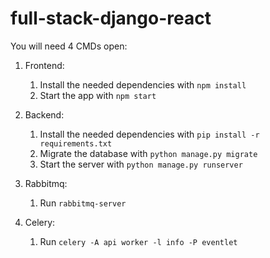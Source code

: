 # full-stack-django-react

You will need 4 CMDs open:
1) Frontend:
   1. Install the needed dependencies with `npm install`
   2. Start the app with `npm start`

2) Backend:
   1. Install the needed dependencies with `pip install -r requirements.txt`
   2. Migrate the database with `python manage.py migrate`
   3. Start the server with `python manage.py runserver`

3) Rabbitmq:
   1. Run `rabbitmq-server` 
 
4) Celery:
   1. Run `celery -A api worker -l info -P eventlet` 
